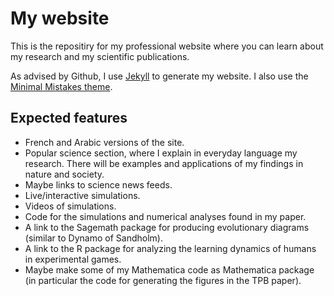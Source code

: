 # My website

This is the repositiry for my professional website where you can learn about my research and my scientific publications.

As advised by Github, I use [Jekyll](https://jekyllrb.com/) to generate my website. I also use the [Minimal Mistakes theme](https://mmistakes.github.io/minimal-mistakes/).


## Expected features

- French and Arabic versions of the site.
- Popular science section, where I explain in everyday language my research. There will be examples and applications of my findings in nature and society.
- Maybe links to science news feeds.
- Live/interactive simulations.
- Videos of simulations.
- Code for the simulations and numerical analyses found in my paper.
- A link to the Sagemath package for producing evolutionary diagrams (similar to Dynamo of Sandholm).
- A link to the R package for analyzing the learning dynamics of humans in experimental games.
- Maybe make some of my Mathematica code as Mathematica package (in particular the code for generating the figures in the TPB paper).

